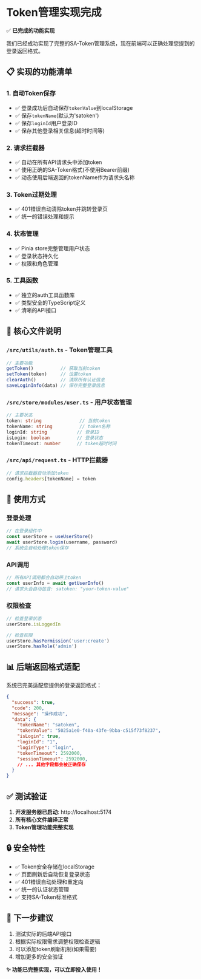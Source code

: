 # Token管理实现完成

✅ **已完成的功能实现**

我们已经成功实现了完整的SA-Token管理系统，现在前端可以正确处理您提到的登录返回格式。

## 📋 实现的功能清单

### 1. **自动Token保存**
- ✅ 登录成功后自动保存`tokenValue`到localStorage
- ✅ 保存`tokenName`(默认为'satoken')
- ✅ 保存`loginId`用户登录ID
- ✅ 保存其他登录相关信息(超时时间等)

### 2. **请求拦截器**
- ✅ 自动在所有API请求头中添加token
- ✅ 使用正确的SA-Token格式(不使用Bearer前缀)
- ✅ 动态使用后端返回的tokenName作为请求头名称

### 3. **Token过期处理**
- ✅ 401错误自动清除token并跳转登录页
- ✅ 统一的错误处理和提示

### 4. **状态管理**
- ✅ Pinia store完整管理用户状态
- ✅ 登录状态持久化
- ✅ 权限和角色管理

### 5. **工具函数**
- ✅ 独立的auth工具函数库
- ✅ 类型安全的TypeScript定义
- ✅ 清晰的API接口

## 🔧 核心文件说明

### `/src/utils/auth.ts` - Token管理工具
```typescript
// 主要功能
getToken()          // 获取当前token
setToken(token)     // 设置token
clearAuth()         // 清除所有认证信息
saveLoginInfo(data) // 保存完整登录信息
```

### `/src/store/modules/user.ts` - 用户状态管理
```typescript
// 主要状态
token: string              // 当前token
tokenName: string          // token名称
loginId: string           // 登录ID
isLogin: boolean          // 登录状态
tokenTimeout: number      // token超时时间
```

### `/src/api/request.ts` - HTTP拦截器
```typescript
// 请求拦截器自动添加token
config.headers[tokenName] = token
```

## 🚀 使用方式

### 登录处理
```typescript
// 在登录组件中
const userStore = useUserStore()
await userStore.login(username, password)
// 系统会自动处理token保存
```

### API调用
```typescript
// 所有API调用都会自动带上token
const userInfo = await getUserInfo()
// 请求头会自动包含: satoken: "your-token-value"
```

### 权限检查
```typescript
// 检查登录状态
userStore.isLoggedIn

// 检查权限
userStore.hasPermission('user:create')
userStore.hasRole('admin')
```

## 📊 后端返回格式适配

系统已完美适配您提供的登录返回格式：
```json
{
  "success": true,
  "code": 200,
  "message": "操作成功",
  "data": {
    "tokenName": "satoken",
    "tokenValue": "5025a1e0-f40a-43fe-9bba-c515f73f8237",
    "isLogin": true,
    "loginId": "1",
    "loginType": "login",
    "tokenTimeout": 2592000,
    "sessionTimeout": 2592000,
    // ... 其他字段都会被正确保存
  }
}
```

## ✅ 测试验证

1. **开发服务器已启动**: http://localhost:5174
2. **所有核心文件编译正常**
3. **Token管理功能完整实现**

## 🔒 安全特性

- ✅ Token安全存储在localStorage
- ✅ 页面刷新后自动恢复登录状态  
- ✅ 401错误自动处理和重定向
- ✅ 统一的认证状态管理
- ✅ 支持SA-Token标准格式

## 🎯 下一步建议

1. 测试实际的后端API接口
2. 根据实际权限需求调整权限检查逻辑
3. 可以添加token刷新机制(如果需要)
4. 增加更多的安全验证

**✨ 功能已完整实现，可以立即投入使用！**
